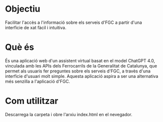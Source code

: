 # Objectiu
Facilitar l'accès a l'informació sobre els serveis d'FGC a partir d'una interficie de xat fàcil i intuitiva.

# Què és
És una aplicació web d'un assistent virtual basat en el model ChatGPT 4.0, vinculada amb les APIs dels Ferrocarrils de la Generalitat de Catalunya, que permet als usuaris fer preguntes sobre els serveis d'FGC, a travès d'una interficie d'usuari molt simple. Aquesta aplicació aspira a ser una alternativa més senzilla a l'aplicació d'FGC.

# Com utilitzar
Descarrega la carpeta i obre l'arxiu index.html en el nevegador.
